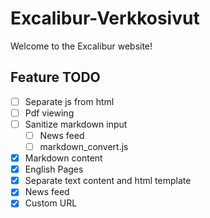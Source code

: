 # Excalibur-Verkkosivut
Welcome to the Excalibur website!

## Feature TODO
- [ ] Separate js from html
- [ ] Pdf viewing
- [ ] Sanitize markdown input
  - [ ] News feed
  - [ ] markdown_convert.js
- [X] Markdown content
- [X] English Pages
- [X] Separate text content and html template
- [X] News feed
- [X] Custom URL
